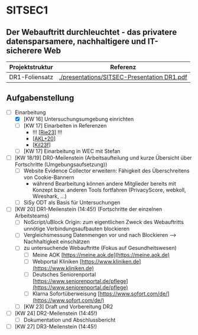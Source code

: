 # SITSEC1
## Der Webauftritt durchleuchtet - das privatere datensparsamere, nachhaltigere und IT-sicherere Web
| Projektstruktur | Referenz |
| --- | --- |
| DR1-Foliensatz | [./presentations/SITSEC-Presentation DR1.pdf](./presentations/SITSEC-Presentation%20DR1.pdf) |

## Aufgabenstellung
- [ ] Einarbeitung
  - [X] [KW 16] Untersuchungsumgebung einrichten
  - [ ] [KW 17] Einarbeiten in Referenzen
    - !!! [[Rie23](https://github.com/EU-EDPS/website-evidence-collector)] !!!
    - [[AKL+20](https://www.thinkmind.org/articles/securware_2020_2_80_30032.pdf)]
    - [[Kil23f](https://cloud.ovgu.de/s/N4NmmD79N9X5HZD)]
  - [ ] [KW 17] Einarbeitung in WEC mit Stefan
- [ ] [KW 18/19] DR0-Meilenstein (Arbeitsaufteilung und kurze Übersicht über Fortschritte (Umgebungsaufsetzung))
  - [ ] Website Evidence Collector erweitern: Fähigkeit des Überschreitens von Cookie-Bannern
    - während Bearbeitung können andere Mitglieder bereits mit Konzept bzw. anderen Tools fortfahren (PrivacyScore, webkoll, Wireshark, ...)
  - [ ] SiSy ODT als Basis für Untersuchungen
- [ ] [KW 20] DR1-Meilenstein (14:45!) (Fortschritte der einzelnen Arbeitsteams)
  - [ ] NoScript/uBlock Origin: zum eigentlichen Zweck des Webauftritts unnötige Verbindungsaufbauten blockieren
  - [ ] Vergleichsmessung Datenmengen vor und nach Blockieren --> Nachhaltigkeit einschätzen
  - [ ] zu untersuchende Webauftritte (Fokus auf Gesundheitswesen)
    - [ ] Meine AOK [https://meine.aok.de](https://meine.aok.de)
    - [ ] Webportal Kliniken [https://www.kliniken.de](https://www.kliniken.de)
    - [ ] Deutsches Seniorenportal [https://www.seniorenportal.de/pflege](https://www.seniorenportal.de/pflege)
    - [ ] Klarna Sofortüberweisung [https://www.sofort.com/de/](https://www.sofort.com/de/)
  - [ ] [KW 23] Draft und Vorbereitung DR2
- [ ] [KW 24] DR2-Meilenstein (14:45!)
  - [ ] Dokumentation und Abschlussbericht
- [ ] [KW 27] DR3-Meilenstein (14:45!)
